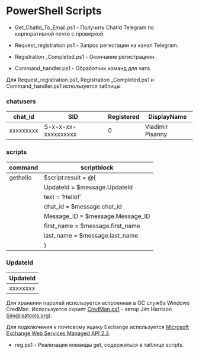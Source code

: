 # PowerShell Scripts

- Get_ChatId_To_Email.ps1 - Получить ChatId Telegram по корпоративной почте с проверкой.

- Request_registration.ps1 - Запрос регистации на канал Telegram.

- Registration _Completed.ps1 - Окончание регистрациии.

- Command_handler.ps1 - Обработчик команд для чата.

Для Request_registration.ps1, Registration _Completed.ps1 и Command_handler.ps1 используется таблицы:

### chatusers

| chat_id | SID               | Registered | DisplayName      |
|---------|-------------------|------------|------------------|
|xxxxxxxxx|S-x-x-xx-xxxxxxxxxx| 0          | Vladimir Pisanny |

### scripts

| command  | scriptblock                              | 
|----------|------------------------------------------|
| gethello |$script:result = @{                       |
|          |        UpdateId = $message.UpdateId      |
|          |        text = 'Hello!'                   |
|          |        chat_id = $message.chat_id        |
|          |        Message_ID = $message.Message_ID  |
|          |        first_name = $message.first_name  |
|          |        last_name  = $message.last_name   |
|          |       }                                  |

### UpdateId

| UpdateId |
|----------|
| xxxxxxxx |

Для хранения паролей используется встроенная в ОС служба Windows CredMan. Используется скрипт [CredMan.ps1][] - автор Jim Harrison (jim@isatools.org). 

Для подключения к почтовому ящику Exchange используется [Microsoft Exchange Web Services Managed API 2.2][].

[CredMan.ps1]: https://gallery.technet.microsoft.com/scriptcenter/PowerShell-Credentials-d44c3cde
[Microsoft Exchange Web Services Managed API 2.2]: http://techgenix.com/microsoft-exchange-web-services-managed-api-22-released/

- reg.ps1 - Реализация команды get, содержиться в таблице scripts.